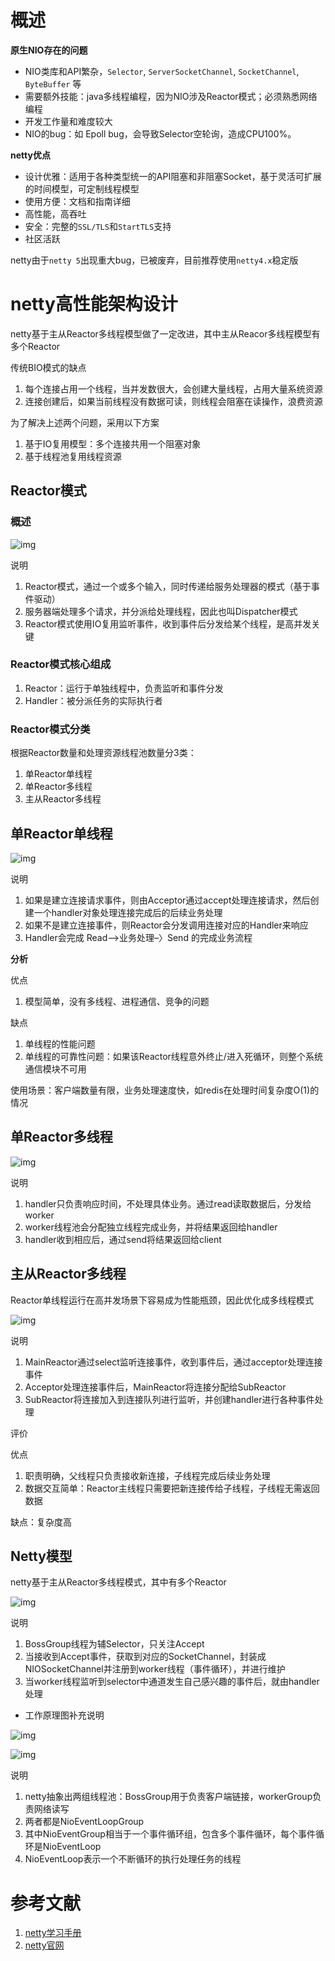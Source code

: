 # 概述

**原生NIO存在的问题**

- NIO类库和API繁杂，`Selector`, `ServerSocketChannel`, `SocketChannel`, `ByteBuffer` 等
- 需要额外技能：java多线程编程，因为NIO涉及Reactor模式；必须熟悉网络编程
- 开发工作量和难度较大
- NIO的bug：如 Epoll bug，会导致Selector空轮询，造成CPU100%。



**netty优点**

- 设计优雅：适用于各种类型统一的API阻塞和非阻塞Socket，基于灵活可扩展的时间模型，可定制线程模型
- 使用方便：文档和指南详细
- 高性能，高吞吐
- 安全：完整的`SSL/TLS`和`StartTLS`支持
- 社区活跃



netty由于`netty 5`出现重大bug，已被废弃，目前推荐使用`netty4.x`稳定版

# netty高性能架构设计

netty基于主从Reactor多线程模型做了一定改进，其中主从Reacor多线程模型有多个Reactor

传统BIO模式的缺点

1. 每个连接占用一个线程，当并发数很大，会创建大量线程，占用大量系统资源
2. 连接创建后，如果当前线程没有数据可读，则线程会阻塞在读操作，浪费资源



为了解决上述两个问题，采用以下方案

1. 基于IO复用模型：多个连接共用一个阻塞对象
2. 基于线程池复用线程资源

## Reactor模式

### 概述

![img](netty.assets/chapter05_03.png)

说明

1. Reactor模式，通过一个或多个输入，同时传递给服务处理器的模式（基于事件驱动）
2. 服务器端处理多个请求，并分派给处理线程，因此也叫Dispatcher模式
3. Reactor模式使用IO复用监听事件，收到事件后分发给某个线程，是高并发关键



### Reactor模式核心组成

1. Reactor：运行于单独线程中，负责监听和事件分发
2. Handler：被分派任务的实际执行者

### Reactor模式分类

根据Reactor数量和处理资源线程池数量分3类：

1. 单Reactor单线程
2. 单Reactor多线程
3. 主从Reactor多线程



## 单Reactor单线程

![img](netty.assets/chapter05_04.png)

说明

1. 如果是建立连接请求事件，则由Acceptor通过accept处理连接请求，然后创建一个handler对象处理连接完成后的后续业务处理
2. 如果不是建立连接事件，则Reactor会分发调用连接对应的Handler来响应
3. Handler会完成 Read—>业务处理–〉Send 的完成业务流程



**分析**

优点

1. 模型简单，没有多线程、进程通信、竞争的问题

缺点

1. 单线程的性能问题
2. 单线程的可靠性问题：如果该Reactor线程意外终止/进入死循环，则整个系统通信模块不可用

使用场景：客户端数量有限，业务处理速度快，如redis在处理时间复杂度O(1)的情况



## 单Reactor多线程

![img](netty.assets/chapter05_05.png)

说明

1. handler只负责响应时间，不处理具体业务。通过read读取数据后，分发给worker
2. worker线程池会分配独立线程完成业务，并将结果返回给handler
3. handler收到相应后，通过send将结果返回给client



## 主从Reactor多线程

Reactor单线程运行在高并发场景下容易成为性能瓶颈，因此优化成多线程模式

![img](netty.assets/chapter05_06.png)

说明

1. MainReactor通过select监听连接事件，收到事件后，通过acceptor处理连接事件
2. Acceptor处理连接事件后，MainReactor将连接分配给SubReactor
3. SubReactor将连接加入到连接队列进行监听，并创建handler进行各种事件处理



评价

优点

1. 职责明确，父线程只负责接收新连接，子线程完成后续业务处理
2. 数据交互简单：Reactor主线程只需要把新连接传给子线程，子线程无需返回数据

缺点：复杂度高



## Netty模型

netty基于主从Reactor多线程模式，其中有多个Reactor

![img](netty.assets/chapter05_08.png)

说明

1. BossGroup线程为辅Selector，只关注Accept
2. 当接收到Accept事件，获取到对应的SocketChannel，封装成NIOSocketChannel并注册到worker线程（事件循环），并进行维护
3. 当worker线程监听到selector中通道发生自己感兴趣的事件后，就由handler处理



- 工作原理图补充说明

![img](netty.assets/chapter05_09.png)



![img](netty.assets/chapter05_10.png)

说明

1. netty抽象出两组线程池：BossGroup用于负责客户端链接，workerGroup负责网络读写
2. 两者都是NioEventLoopGroup
3. 其中NioEventGroup相当于一个事件循环组，包含多个事件循环，每个事件循环是NioEventLoop
4. NioEventLoop表示一个不断循环的执行处理任务的线程





# 参考文献

1.  [netty学习手册](https://dongzl.github.io/netty-handbook/#/_content/chapter04) 
2.  [netty官网](https://netty.io/) 